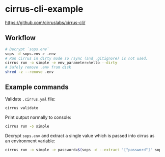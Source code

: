 # cirrus-cli-example

<https://github.com/cirruslabs/cirrus-cli/>

## Workflow

```sh
# Decrypt `sops.env`
sops -d sops.env > .env
# Run cirrus in dirty mode so rsync (and .gitignore) is not used.
cirrus run -o simple -e env_parameter=hello --dirty
# Safely remove .env from disk
shred -z --remove .env
```

## Example commands

Validate `.cirrus.yml` file:

```sh
cirrus validate
```

Print output normally to console:

```sh
cirrus run -o simple
```

Decrypt `sops.env` and extract a single value which is passed into cirrus as an environment variable:

```sh
cirrus run -o simple -e password=$(sops -d --extract '["password"]' sops.env)
```
